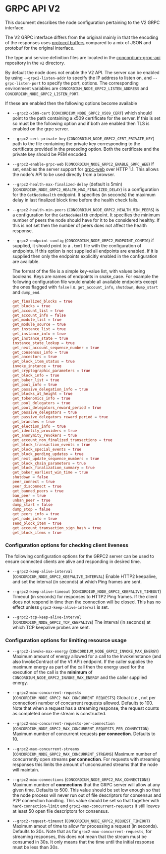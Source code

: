 # GRPC API V2

This document describes the node configuration pertaining to the V2 GRPC
interface.

The V2 GRPC interface differs from the original mainly in that the encoding of
the responses uses [protocol
buffers](https://developers.google.com/protocol-buffers) compared to a mix of
JSON and protobuf for the original interface.

The type and service definition files are located in the
[concordium-grpc-api](https://github.com/Concordium/concordium-grpc-api)
repository in the `v2` directory.

By default the node does not enable the V2 API. The server can be enabled by
using `--grpc2-listen-addr` to specify the IP address to listen on, and
`--grpc-listen-port` to specify the port, options. The corresponding environment
variables are `CONCORDIUM_NODE_GRPC2_LISTEN_ADDRESS` and
`CONCORDIUM_NODE_GRPC2_LISTEN_PORT`.

If these are enabled then the following options become available

- `--grpc2-x509-cert` (`CONCORDIUM_NODE_GRPC2_X509_CERT`) which should point to
  the path containing a x509 certificate for the server. If this is set so must
  be the following option and if both are enabled then TLS is enabled on the
  grpc server.
- `--grpc2-cert-private-key` (`CONCORDIUM_NODE_GRPC2_CERT_PRIVATE_KEY`) path to
  the file containing the private key corresponding to the certificate provided
  in the preceding option. Both the certificate and the private key should be
  PEM encoded.
- `--grpc2-enable-grpc-web` (`CONCORDIUM_NODE_GRPC2_ENABLE_GRPC_WEB`) if set,
  enables the server support for [grpc-web](https://github.com/grpc/grpc-web)
  over HTTP 1.1. This allows the node's API to be used directly from a browser.
- `--grpc2-health-max-finalized-delay` (default is 5min)
  (`CONCORDIUM_NODE_GRPC2_HEALTH_MAX_FINALIZED_DELAY`) is a configuration for the
  `GetNodeHealth` endpoint. It specifies (in seconds) the maximum delay in last
  finalized block time before the health check fails.
- `--grpc2-health-min-peers`
  (`CONCORDIUM_NODE_GRPC2_HEALTH_MIN_PEERS`) is a configuration for the
  `GetNodeHealth` endpoint. It specifies the minimum number of peers the node
  should have for it to be considered healthy. If this is not set then the
  number of peers does not affect the health response.
- `--grpc2-endpoint-config` (`CONCORDIUM_NODE_GRPC2_ENDPOINT_CONFIG`) if
  supplied, it should point to a `.toml` file with the configuration of
  endpoints. If this option is not supplied all endpoints are enabled. If it is
  supplied then only the endpoints explicitly enabled in the configuration are
  available.

  The format of the file is a simple key-value list, with values being booleans.
  Keys are names of endpoints in snake_case. For example the following configuration file
  would enable all available endpoints except the ones flagged with `false` i.e. `get_account_info`,
  `shutdown`, `dump_start` and `dump_end`.

  ```toml
  get_finalized_blocks = true
  get_blocks = true
  get_account_list = true
  get_account_info = false
  get_module_list = true
  get_module_source = true
  get_instance_list = true
  get_instance_info = true
  get_instance_state = true
  instance_state_lookup = true
  get_next_account_sequence_number = true
  get_consensus_info = true
  get_ancestors = true
  get_block_item_status = true
  invoke_instance = true
  get_cryptographic_parameters = true
  get_block_info = true
  get_baker_list = true
  get_pool_info = true
  get_passive_delegation_info = true
  get_blocks_at_height = true
  get_tokenomics_info = true
  get_pool_delegators = true
  get_pool_delegators_reward_period = true
  get_passive_delegators = true
  get_passive_delegators_reward_period = true
  get_branches = true
  get_election_info = true
  get_identity_providers = true
  get_anonymity_revokers = true
  get_account_non_finalized_transactions = true
  get_block_transaction_events = true
  get_block_special_events = true
  get_block_pending_updates = true
  get_next_update_sequence_numbers = true
  get_block_chain_parameters = true
  get_block_finalization_summary = true
  get_baker_earliest_win_time = true
  shutdown = false
  peer_connect = true
  peer_disconnect = true
  get_banned_peers = true
  ban_peer = true
  unban_peer = true
  dump_start = false
  dump_stop = false
  get_peers_info = true
  get_node_info = true
  send_block_item = true
  get_account_transaction_sign_hash = true
  get_block_items = true
  ```

### Configuration options for checking client liveness

The following configuration options for the GRPC2 server can be used to ensure
connected clients are alive and responding in desired time.

- `--grpc2-keep-alive-interval` (`CONCORDIUM_NODE_GRPC2_KEEPALIVE_INTERVAL`)
  Enable HTTP2 keepalive, and set the interval (in seconds) at which Ping frames are sent.

- `--grpc2-keep-alive-timeout` (`CONCORDIUM_NODE_GRPC2_KEEPALIVE_TIMEOUT`)
  Timeout (in seconds) for responses to HTTP2 Ping frames. If the client does not respond in time then the
  connection will be closed. This has no effect unless `grpc2-keep-alive-interval` is set.

- `--grpc2-tcp-keep-alive-interval` (`CONCORDIUM_NODE_GRPC2_TCP_KEEPALIVE`)
  The interval (in seconds) at which TCP keepalive probes are sent.

### Configuration options for limiting resource usage

- `--grpc2-invoke-max-energy` (`CONCORDIUM_NODE_GRPC2_INVOKE_MAX_ENERGY`)
  Maximum amount of energy allowed for a call to the InvokeInstance (and also
  InvokeContract of the V1 API) endpoint. If the caller supplies the maximum
  energy as part of the call then the energy used for the execution of
  the call is the **minimum** of `CONCORDIUM_NODE_GRPC2_INVOKE_MAX_ENERGY` and
  the caller supplied energy.

- `--grpc2-max-concurrent-requests` (`CONCORDIUM_NODE_GRPC2_MAX_CONCURRENT_REQUESTS`)
  Global (i.e., not per connection) number of concurrent requests allowed.
  Defaults to 100. Note that when a request has a streaming response, the
  request counts as completed once the stream is constructed.

- `--grpc2-max-concurrent-requests-per-connection` (`CONCORDIUM_NODE_GRPC2_MAX_CONCURRENT_REQUESTS_PER_CONNECTION`)
  Maximum number of concurrent requests **per connection**. Defaults to 10.

- `--grpc2-max-concurrent-streams` (`CONCORDIUM_NODE_GRPC2_MAX_CONCURRENT_STREAMS`)
  Maximum number of concurrently open streams **per connection**. For requests with streaming
  responses this limits the amount of unconsumed streams that the node will maintain.

- `--grpc2-max-connections` (`CONCORDIUM_NODE_GRPC2_MAX_CONNECTIONS`)
  Maximum number of **connections** that the GRPC server will allow at any given
  time. Defaults to 500. This value should be set low enough so that the node
  process will never run out of file descriptors for consensus and P2P
  connection handling. This value should be set so that together with
  `hard-connection-limit` and `grpc2-max-concurrent-requests` it still leaves at
  least 50 open file descriptors for consensus.

- `--grpc2-request-timeout` (`CONCORDIUM_NODE_GRPC2_REQUEST_TIMEOUT`)
  Maximum amout of time to allow for processing a request (in seconds). Defaults
  to 30s. Note that as for `grpc2-max-concurrent-requests`, for streaming
  responses, this does not mean that the stream must be consumed in 30s. It only
  means that the time until the initial response must be less than 30s.
